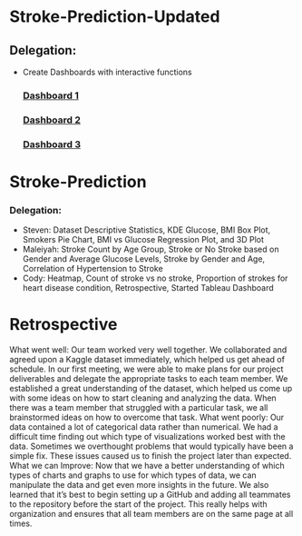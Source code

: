 
# Stroke-Prediction-Updated
## Delegation:
- Create Dashboards with interactive functions
  ### [Dashboard 1](https://public.tableau.com/views/Stroke_16880118094280/Dash1?:language=en-US&publish=yes&:display_count=n&:origin=viz_share_link)
  ### [Dashboard 2](https://public.tableau.com/views/Stroke_16880118094280/Dash2?:language=en-US&publish=yes&:display_count=n&:origin=viz_share_link)
  ### [Dashboard 3](https://public.tableau.com/views/StrokeWorkbook_16879712510770/Dashboard1?:language=en-US&:display_count=n&:origin=viz_share_link)


# Stroke-Prediction

### Delegation:
- Steven: Dataset Descriptive Statistics, KDE Glucose, BMI Box Plot, Smokers Pie Chart, BMI vs Glucose Regression Plot, and 3D Plot
- Maleiyah: Stroke Count by Age Group, Stroke or No Stroke based on Gender and Average Glucose Levels, Stroke by Gender and Age, Correlation of Hypertension to Stroke
- Cody: Heatmap, Count of stroke vs no stroke, Proportion of strokes for heart disease condition, Retrospective, Started Tableau Dashboard


# Retrospective
 
What went well:
Our team worked very well together. We collaborated and agreed upon a Kaggle dataset immediately, which helped us get ahead of schedule. In our first meeting, we were able to make plans for our project deliverables and delegate the appropriate tasks to each team member. We established a great understanding of the dataset, which helped us come up with some ideas on how to start cleaning and analyzing the data. When there was a team member that struggled with a particular task, we all brainstormed ideas on how to overcome that task.
What went poorly:
Our data contained a lot of categorical data rather than numerical. We had a difficult time finding out which type of visualizations worked best with the data. Sometimes we overthought problems that would typically have been a simple fix. These issues caused us to finish the project later than expected.
What we can Improve:
Now that we have a better understanding of which types of charts and graphs to use for which types of data, we can manipulate the data and get even more insights in the future. We also learned that it’s best to begin setting up a GitHub and adding all teammates to the repository before the start of the project. This really helps with organization and ensures that all team members are on the same page at all times.
